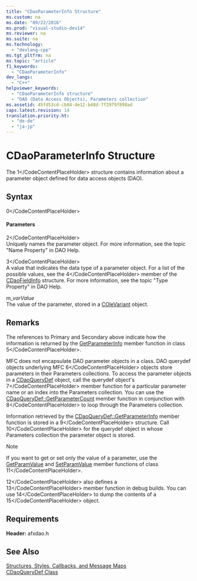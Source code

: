 ```yaml
---
title: "CDaoParameterInfo Structure"
ms.custom: na
ms.date: "09/22/2016"
ms.prod: "visual-studio-dev14"
ms.reviewer: na
ms.suite: na
ms.technology: 
  - "devlang-cpp"
ms.tgt_pltfrm: na
ms.topic: "article"
f1_keywords: 
  - "CDaoParameterInfo"
dev_langs: 
  - "C++"
helpviewer_keywords: 
  - "CDaoParameterInfo structure"
  - "DAO (Data Access Objects), Parameters collection"
ms.assetid: 45fd53cd-cb84-4e12-b48d-7f2979f898ad
caps.latest.revision: 14
translation.priority.ht: 
  - "de-de"
  - "ja-jp"
---
```

# CDaoParameterInfo Structure
The <CodeContentPlaceHolder>1\</CodeContentPlaceHolder> structure contains information about a parameter object defined for data access objects (DAO).  
  
## Syntax  
  
<CodeContentPlaceHolder>0\</CodeContentPlaceHolder>  
#### Parameters  
 <CodeContentPlaceHolder>2\</CodeContentPlaceHolder>  
 Uniquely names the parameter object. For more information, see the topic "Name Property" in DAO Help.  
  
 <CodeContentPlaceHolder>3\</CodeContentPlaceHolder>  
 A value that indicates the data type of a parameter object. For a list of the possible values, see the <CodeContentPlaceHolder>4\</CodeContentPlaceHolder> member of the [CDaoFieldInfo](../vs140/cdaofieldinfo-structure.md) structure. For more information, see the topic "Type Property" in DAO Help.  
  
 *m_varValue*  
 The value of the parameter, stored in a [COleVariant](../vs140/colevariant-class.md) object.  
  
## Remarks  
 The references to Primary and Secondary above indicate how the information is returned by the [GetParameterInfo](../vs140/cdaoquerydef--getparameterinfo.md) member function in class <CodeContentPlaceHolder>5\</CodeContentPlaceHolder>.  
  
 MFC does not encapsulate DAO parameter objects in a class. DAO querydef objects underlying MFC <CodeContentPlaceHolder>6\</CodeContentPlaceHolder> objects store parameters in their Parameters collections. To access the parameter objects in a [CDaoQueryDef](../vs140/cdaoquerydef-class.md) object, call the querydef object's <CodeContentPlaceHolder>7\</CodeContentPlaceHolder> member function for a particular parameter name or an index into the Parameters collection. You can use the [CDaoQueryDef::GetParameterCount](../vs140/cdaoquerydef--getparametercount.md) member function in conjunction with <CodeContentPlaceHolder>8\</CodeContentPlaceHolder> to loop through the Parameters collection.  
  
 Information retrieved by the [CDaoQueryDef::GetParameterInfo](../vs140/cdaoquerydef--getparameterinfo.md) member function is stored in a <CodeContentPlaceHolder>9\</CodeContentPlaceHolder> structure. Call <CodeContentPlaceHolder>10\</CodeContentPlaceHolder> for the querydef object in whose Parameters collection the parameter object is stored.  
  
> [!NOTE]
>  If you want to get or set only the value of a parameter, use the [GetParamValue](../vs140/cdaorecordset--getparamvalue.md) and [SetParamValue](../vs140/cdaorecordset--setparamvalue.md) member functions of class <CodeContentPlaceHolder>11\</CodeContentPlaceHolder>.  
  
 <CodeContentPlaceHolder>12\</CodeContentPlaceHolder> also defines a <CodeContentPlaceHolder>13\</CodeContentPlaceHolder> member function in debug builds. You can use <CodeContentPlaceHolder>14\</CodeContentPlaceHolder> to dump the contents of a <CodeContentPlaceHolder>15\</CodeContentPlaceHolder> object.  
  
## Requirements  
 **Header:** afxdao.h  
  
## See Also  
 [Structures, Styles, Callbacks, and Message Maps](../vs140/structures--styles--callbacks--and-message-maps.md)   
 [CDaoQueryDef Class](../vs140/cdaoquerydef-class.md)